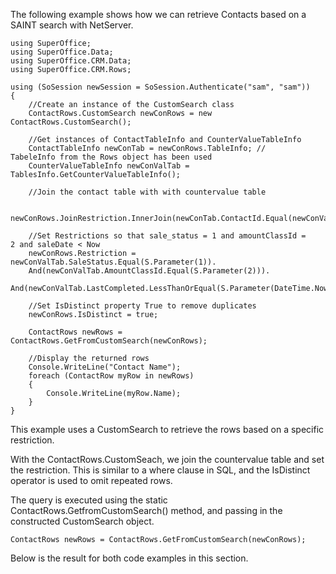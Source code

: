 <properties date="2016-05-11"
SortOrder="51"
/>

The following example shows how we can retrieve Contacts based on a SAINT search with NetServer.

```
using SuperOffice;
using SuperOffice.Data;
using SuperOffice.CRM.Data;
using SuperOffice.CRM.Rows;
 
using (SoSession newSession = SoSession.Authenticate("sam", "sam"))
{
    //Create an instance of the CustomSearch class 
    ContactRows.CustomSearch newConRows = new
ContactRows.CustomSearch();
 
    //Get instances of ContactTableInfo and CounterValueTableInfo
    ContactTableInfo newConTab = newConRows.TableInfo; //
TabeleInfo from the Rows object has been used               
    CounterValueTableInfo newConValTab =
TablesInfo.GetCounterValueTableInfo();
 
    //Join the contact table with with countervalue table          
                                      
   
newConRows.JoinRestriction.InnerJoin(newConTab.ContactId.Equal(newConValTab.ContactId));
 
    //Set Restrictions so that sale_status = 1 and amountClassId =
2 and saleDate < Now
    newConRows.Restriction =
newConValTab.SaleStatus.Equal(S.Parameter(1)).
    And(newConValTab.AmountClassId.Equal(S.Parameter(2))).
   
And(newConValTab.LastCompleted.LessThanOrEqual(S.Parameter(DateTime.Now)));
 
    //Set IsDistinct property True to remove duplicates  
    newConRows.IsDistinct = true;
 
    ContactRows newRows =
ContactRows.GetFromCustomSearch(newConRows);
 
    //Display the returned rows
    Console.WriteLine("Contact Name");
    foreach (ContactRow myRow in newRows)
    {
        Console.WriteLine(myRow.Name);
    }
}
```

This example uses a CustomSearch to retrieve the rows based on a specific restriction.

With the ContactRows.CustomSeach, we join the countervalue table and set the restriction. This is similar to a where clause in SQL, and the IsDistinct operator is used to omit repeated rows.

The query is executed using the static ContactRows.GetfromCustomSearch() method, and passing in the constructed CustomSearch object.

```
ContactRows newRows = ContactRows.GetFromCustomSearch(newConRows);
```

Below is the result for both code examples in this section.
